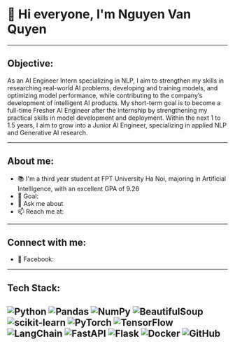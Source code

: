 #             👋 Hi everyone, I'm Nguyen Van Quyen

---

## Objective: 
As an AI Engineer Intern specializing in NLP, I aim to strengthen my skills in researching real-world AI problems, developing and training models, and optimizing model performance, while contributing to the company’s development of intelligent AI products. My short-term goal is to become a full-time Fresher AI Engineer after the internship by strengthening my practical skills in model development and deployment. Within the next 1 to 1.5 years, I aim to grow into a Junior AI Engineer, specializing in applied NLP and Generative AI research.

---

## About me:
- 📚 I'm a third year student at FPT University Ha Noi, majoring in Artificial Intelligence, with an excellent GPA of 9.26
- 🎯 Goal: 
- 💬 Ask me about 
- 📫 Reach me at: 

---

## Connect with me:
- 💼 Facebook: 

---

## Tech Stack:
![Python](https://img.shields.io/badge/Python-3776AB?logo=python&logoColor=white)
![Pandas](https://img.shields.io/badge/Pandas-150458?logo=pandas&logoColor=white)
![NumPy](https://img.shields.io/badge/NumPy-013243?logo=numpy&logoColor=white)
![BeautifulSoup](https://img.shields.io/badge/BeautifulSoup-4B8BBE?logo=python&logoColor=white)
![scikit-learn](https://img.shields.io/badge/scikit--learn-F7931E?logo=scikit-learn&logoColor=white)
![PyTorch](https://img.shields.io/badge/PyTorch-EE4C2C?logo=pytorch&logoColor=white)
![TensorFlow](https://img.shields.io/badge/TensorFlow-FF6F00?logo=tensorflow&logoColor=white)
![LangChain](https://img.shields.io/badge/LangChain-00BFFF?logo=chainlink&logoColor=white)
![FastAPI](https://img.shields.io/badge/FastAPI-009688?logo=fastapi&logoColor=white)
![Flask](https://img.shields.io/badge/Flask-000000?logo=flask&logoColor=white)
![Docker](https://img.shields.io/badge/Docker-2496ED?logo=docker&logoColor=white)
![GitHub](https://img.shields.io/badge/GitHub-181717?logo=github&logoColor=white)
---
